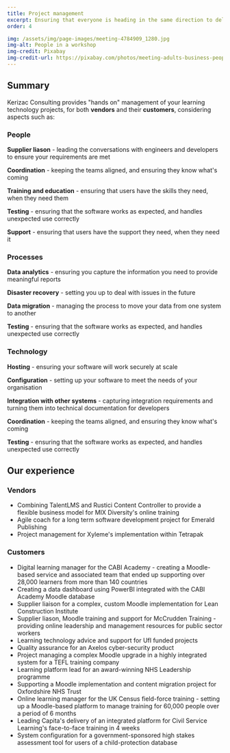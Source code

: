 ```yaml
---
title: Project management
excerpt: Ensuring that everyone is heading in the same direction to deliver your learning and knowledge projects
order: 4

img: /assets/img/page-images/meeting-4784909_1280.jpg
img-alt: People in a workshop
img-credit: Pixabay
img-credit-url: https://pixabay.com/photos/meeting-adults-business-people-4784909/
---
```

## Summary

Kerizac Consulting provides "hands on" management of your learning technology projects, for both <strong>vendors</strong> and their <strong>customers</strong>, considering aspects such as:

<div class="grid">
<div>
<article>
<h3>People</h3>
    <p><strong>Supplier liason</strong> - leading the conversations with engineers and developers to ensure your requirements are met</p>
    <p><strong>Coordination</strong> - keeping the teams aligned, and ensuring they know what's coming</p>
    <p><strong>Training and education</strong> - ensuring that users have the skills they need, when they need them</p>
    <p><strong>Testing</strong> - ensuring that the software works as expected, and handles unexpected use correctly</p>
    <p><strong>Support</strong> - ensuring that users have the support they need, when they need it</p>
</article>
</div>
<div>
<article>
    <h3>Processes</h3>
    <p><strong>Data analytics</strong> - ensuring you capture the information you need to provide meaningful reports</p>   
    <p><strong>Disaster recovery</strong> - setting you up to deal with issues in the future</p>
    <p><strong>Data migration</strong> - managing the process to move your data from one system to another</p>
    <p><strong>Testing</strong> - ensuring that the software works as expected, and handles unexpected use correctly</p>
</article>
</div>
<div>
<article>
<h3>Technology</h3> 
    <p><strong>Hosting</strong> - ensuring your software will work securely at scale</p>
    <p><strong>Configuration</strong> - setting up your software to meet the needs of your organisation</p>
    <p><strong>Integration with other systems</strong> - capturing integration requirements and turning them into technical documentation for developers</p>
    <p><strong>Coordination</strong> - keeping the teams aligned, and ensuring they know what's coming</p>
    <p><strong>Testing</strong> - ensuring that the software works as expected, and handles unexpected use correctly</p>
</article>
</div>

</div>


## Our experience

### Vendors

- Combining TalentLMS and Rustici Content Controller to provide a flexible business model for MIX Diversity's online training
- Agile coach for a long term software development project for Emerald Publishing
- Project management for Xyleme's implementation within Tetrapak

### Customers

- Digital learning manager for the CABI Academy - creating a Moodle-based service and associated team that ended up supporting over 28,000 learners from more than 140 countries
- Creating a data dashboard using PowerBI integrated with the CABI Academy Moodle database
- Supplier liaison for a complex, custom Moodle implementation for Lean Construction Institute
- Supplier liason, Moodle training and support for McCrudden Training - providing online leadership and management resources for public sector workers
- Learning technology advice and support for UfI funded projects
- Quality assurance for an Axelos cyber-security product
- Project managing a complex Moodle upgrade in a highly integrated system for a TEFL training company
- Learning platform lead for an award-winning NHS Leadership programme
- Supporting a Moodle implementation and content migration project for Oxfordshire NHS Trust
- Online learning manager for the UK Census field-force training - setting up a Moodle-based platform to manage training for 60,000 people over a period of 6 months
- Leading Capita's delivery of an integrated platform for Civil Service Learning's face-to-face training in 4 weeks
- System configuration for a government-sponsored high stakes assessment tool for users of a child-protection database
